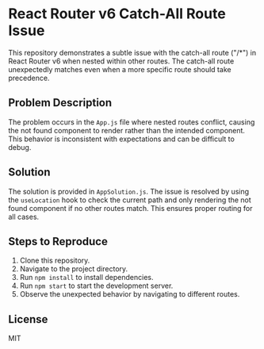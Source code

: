# React Router v6 Catch-All Route Issue

This repository demonstrates a subtle issue with the catch-all route ("/*") in React Router v6 when nested within other routes.  The catch-all route unexpectedly matches even when a more specific route should take precedence.

## Problem Description

The problem occurs in the `App.js` file where nested routes conflict, causing the not found component to render rather than the intended component.  This behavior is inconsistent with expectations and can be difficult to debug.

## Solution

The solution is provided in `AppSolution.js`.  The issue is resolved by using the `useLocation` hook to check the current path and only rendering the not found component if no other routes match. This ensures proper routing for all cases.

## Steps to Reproduce

1. Clone this repository.
2. Navigate to the project directory.
3. Run `npm install` to install dependencies.
4. Run `npm start` to start the development server.
5. Observe the unexpected behavior by navigating to different routes.

## License

MIT